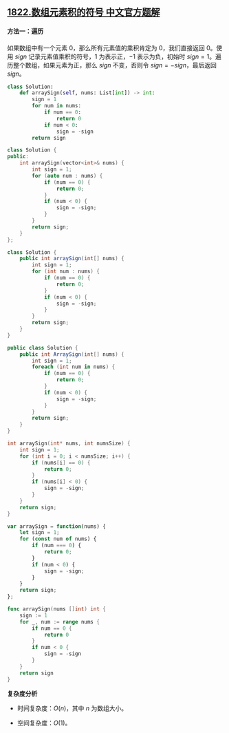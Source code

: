 ## [1822.数组元素积的符号 中文官方题解](https://leetcode.cn/problems/sign-of-the-product-of-an-array/solutions/100000/shu-zu-yuan-su-ji-de-fu-hao-by-leetcode-f4uuj)
#### 方法一：遍历

如果数组中有一个元素 $0$，那么所有元素值的乘积肯定为 $0$，我们直接返回 $0$。使用 $\textit{sign}$ 记录元素值乘积的符号，$1$ 为表示正，$-1$ 表示为负，初始时 $\textit{sign} = 1$。遍历整个数组，如果元素为正，那么 $\textit{sign}$ 不变，否则令 $\textit{sign} = -\textit{sign}$，最后返回 $\textit{sign}$。

```Python [sol1-Python3]
class Solution:
    def arraySign(self, nums: List[int]) -> int:
        sign = 1
        for num in nums:
            if num == 0:
                return 0
            if num < 0:
                sign = -sign
        return sign
```

```C++ [sol1-C++]
class Solution {
public:
    int arraySign(vector<int>& nums) {
        int sign = 1;
        for (auto num : nums) {
            if (num == 0) {
                return 0;
            }
            if (num < 0) {
                sign = -sign;
            }
        }
        return sign;
    }
};
```

```Java [sol1-Java]
class Solution {
    public int arraySign(int[] nums) {
        int sign = 1;
        for (int num : nums) {
            if (num == 0) {
                return 0;
            }
            if (num < 0) {
                sign = -sign;
            }
        }
        return sign;
    }
}
```

```C# [sol1-C#]
public class Solution {
    public int ArraySign(int[] nums) {
        int sign = 1;
        foreach (int num in nums) {
            if (num == 0) {
                return 0;
            }
            if (num < 0) {
                sign = -sign;
            }
        }
        return sign;
    }
}
```

```C [sol1-C]
int arraySign(int* nums, int numsSize) {
    int sign = 1;
    for (int i = 0; i < numsSize; i++) {
        if (nums[i] == 0) {
            return 0;
        }
        if (nums[i] < 0) {
            sign = -sign;
        }
    }
    return sign;
}
```

```JavaScript [sol1-JavaScript]
var arraySign = function(nums) {
    let sign = 1;
    for (const num of nums) {
        if (num === 0) {
            return 0;
        }
        if (num < 0) {
            sign = -sign;
        }
    }
    return sign;
};
```

```go [sol1-Golang]
func arraySign(nums []int) int {
    sign := 1
    for _, num := range nums {
        if num == 0 {
            return 0
        }
        if num < 0 {
            sign = -sign
        }
    }
    return sign
}
```

**复杂度分析**

+ 时间复杂度：$O(n)$，其中 $n$ 为数组大小。

+ 空间复杂度：$O(1)$。
